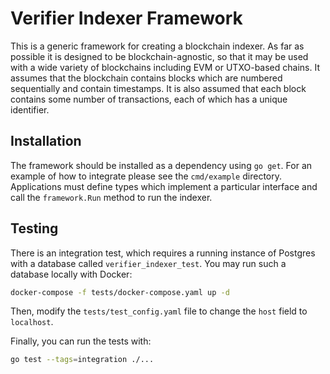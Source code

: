 Verifier Indexer Framework
==========================

This is a generic framework for creating a blockchain indexer. As far as
possible it is designed to be blockchain-agnostic, so that it may be used
with a wide variety of blockchains including EVM or UTXO-based chains. It
assumes that the blockchain contains blocks which are numbered sequentially
and contain timestamps. It is also assumed that each block contains some
number of transactions, each of which has a unique identifier.

Installation
------------

The framework should be installed as a dependency using `go get`. For an
example of how to integrate please see the `cmd/example` directory.
Applications must define types which implement a particular interface and call
the `framework.Run` method to run the indexer.

Testing
-------

There is an integration test, which requires a running instance of Postgres
with a database called `verifier_indexer_test`. You may run such a database
locally with Docker:

```bash
docker-compose -f tests/docker-compose.yaml up -d
```

Then, modify the `tests/test_config.yaml` file to change the `host` field to
`localhost`.

Finally, you can run the tests with:

```bash
go test --tags=integration ./...
```
